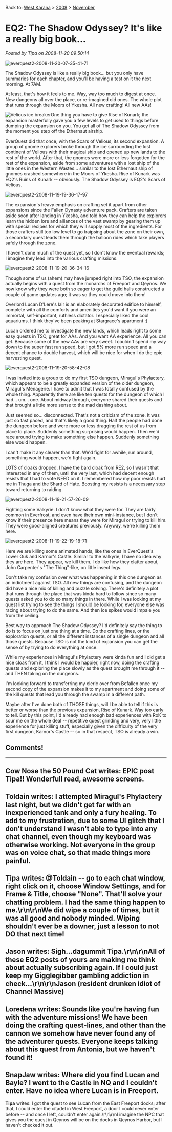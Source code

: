 Back to: [West Karana](/posts/westkarana.md) > [2008](/posts/2008/westkarana.md) > [November](./westkarana.md)
# EQ2: The Shadow Odyssey? It's like a really big book...

*Posted by Tipa on 2008-11-20 09:50:14*

![](../../../uploads/2008/11/everquest2-2008-11-20-07-35-41-71.jpg "everquest2-2008-11-20-07-35-41-71")

The Shadow Odyssey is like a really big book... but you only have summaries for each chapter, and you'll be having a test on it the next morning. At 7AM.

At least, that's how it feels to me. Way, way too much to digest at once. New dungeons all over the place, or re-imagined old ones. The whole plot that runs through the Moors of Ykesha. All new crafting! All new AAs! 

![Velious ice breaker](http://img141.imageshack.us/img141/884/veliousboatvn0.jpg)One thing you have to give Rise of Kunark; the expansion masterfully gave you a few levels to get used to things before dumping the expansion on you. You get all of The Shadow Odyssey from the moment you step off the Ethernaut airship.

EverQuest did that once, with the Scars of Velious, its second expansion. A group of gnome explorers broke through the ice surrounding the lost continent of Velious with their magical ship and opened up new lands to the rest of the world. After that, the gnomes were more or less forgotten for the rest of the expansion, aside from some adventures with a lost ship of the little ones in the Western Wastes... similar to the lost Ethernaut ship of gnomes crashed somewhere in the Moors of Ykesha. Rise of Kunark was EQ2's Ruins of Kunark -- obviously. The Shadow Odyssey is EQ2's Scars of Velious.

![](../../../uploads/2008/11/everquest2-2008-11-19-19-36-17-97.jpg "everquest2-2008-11-19-19-36-17-97")

The expansion's heavy emphasis on crafting set it apart from other expansions since the Fallen Dynasty adventure pack. Crafters are taken aside soon after landing in Ykesha, and told how they can help the explorers learn the hidden lore and alliances of the vast swamp by gearing them up with special recipes for which they will supply most of the ingredients. For those crafters still too low level to go traipsing about the zone on their own, a secondary quest leads them through the balloon rides which take players safely through the zone.

I haven't done much of the quest yet, so I don't know the eventual rewards; I imagine they lead into the various crafting missions.

![](../../../uploads/2008/11/everquest2-2008-11-19-20-36-34-16.jpg "everquest2-2008-11-19-20-36-34-16")

Though some of us (ahem) may have jumped right into TSO, the expansion actually begins with a quest from the monarchs of Freeport and Qeynos. We now know why they were both so eager to get the guild halls constructed a couple of game updates ago; it was so they could move into them!

Overlord Lucan D'Lere's lair is an elaborately decorated edifice to himself, complete with all the comforts and amenities you'd want if you were an immortal, self-important, ruthless dictator. I especially liked the cool aquariums. I think they've been peaking at Stargrace's apartment :)

Lucan ordered me to investigate the new lands, which leads right to some easy quests in TSO, great for AAs. And you want AA experience. All you can get. Because some of the new AAs are very sweet. I couldn't spend my way down to the super fast run speed, but I got 5% more run speed and a decent chance to double harvest, which will be nice for when I do the epic harvesting quest.

![](../../../uploads/2008/11/everquest2-2008-11-19-20-58-42-08.jpg "everquest2-2008-11-19-20-58-42-08")

I was invited into a group to do my first TSO dungeon, Miragul's Phylactery, which appears to be a greatly expanded version of the older dungeon, Miragul's Menagerie. I have to admit that I was totally confused by the whole thing. Apparently there are like ten quests for the dungeon of which I had... um... one. About midway through, everyone shared their quests and that brought a little more sense to the mad dashing about. 

Just seemed so... disconnected. That's not a criticism of the zone. It was just so fast paced, and that's likely a good thing. Half the people had done the dungeon before and were more or less dragging the rest of us from place to place. Suddenly something surprising would happen. Then we'd race around trying to make something else happen. Suddenly something else would happen.

I can't make it any clearer than that. We'd fight for awhile, run around, something would happen, we'd fight again.

LOTS of cloaks dropped. I have the bard cloak from RE2, so I wasn't that interested in any of them, until the very last, which had decent enough resists that I had to vote NEED on it. I remembered how my poor resists hurt me in Thuga and the Shard of Hate. Boosting my resists is a necessary step toward returning to raiding.

![](../../../uploads/2008/11/everquest2-2008-11-19-21-57-26-09.jpg "everquest2-2008-11-19-21-57-26-09")

Fighting some Valkyrie. I don't know what they were for. They are fairly common in Everfrost, and even have their own mini-instance, but I don't know if their presence here means they were for Miragul or trying to kill him. They were good-aligned creatures previously. Anyway, we're killing them here.

![](../../../uploads/2008/11/everquest2-2008-11-19-22-19-18-71.jpg "everquest2-2008-11-19-22-19-18-71")

Here we are killing some animated hands, like the ones in EverQuest's Lower Guk and Karnor's Castle. Similar to the Valkyrie, I have no idea why they are here. They appear, we kill them. I do like how they clatter about, John Carpenter's "The Thing"-like, on little insect legs.

Don't take my confusion over what was happening in this one dungeon as an indictment against TSO. All new things are confusing, and the dungeon did have a nice mix of killing and puzzle solving. There's definitely a plot that runs through the place that was kinda hard to follow since so many quests asked you to do so many things in there. While I was looking at my quest list trying to see the things I should be looking for, everyone else was racing about trying to do the same. And then ice spikes would impale you from the ceiling.

Best way to approach The Shadow Odyssey? I'd definitely say the thing to do is to focus on just one thing at a time. Do the crafting lines, or the exploration quests, or all the different instances of a single dungeon and all those quests. Because TSO is not the kind of expansion you can get the sense of by trying to do everything at once.

While my experiences in Miragul's Phylactery were kinda fun and I did get a nice cloak from it, I think I would be happier, right now, doing the crafting quests and exploring the place slowly as the quest brought me through it -- and THEN taking on the dungeons.

I'm looking forward to transferring my cleric over from Befallen once my second copy of the expansion makes it to my apartment and doing some of the kill quests that lead you through the swamp in a different path.

Maybe after I've done both of THOSE things, will I be able to tell if this is better or worse than the previous expansion, Rise of Kunark. Way too early to tell. But by this point, I'd already had enough bad experiences with RoK to sour me on the whole deal -- repetitive quest grinding and very, very little experience for just killing stuff, especially given the difficulty of the very first dungeon, Karnor's Castle -- so in that respect, TSO is already a win.

## Comments!
---
**Cow Nose the 50 Pound Cat** writes: EPIC post Tipa!!  Wonderfull read, awesome screens.
---
**Toldain** writes: I attempted Miragul's Phylactery last night, but we didn't get far with an inexperienced tank and only a fury healing.    To add to my frustration, due to some UI glitch that I don't understand I wasn't able to type into any chat channel, even though my keyboard was otherwise working.   Not everyone in the group was on voice chat, so that made things more painful.
---
**Tipa** writes: @Toldain -- go to each chat window, right click on it, choose Window Settings, and for Frame & Title, choose "None". That'll solve your chatting problem. I had the same thing happen to me.\r\n\r\nWe did wipe a couple of times, but it was all good and nobody minded. Wiping shouldn't ever be a downer, just a lesson to not DO that next time!
---
**Jason** writes: Sigh...dagummit Tipa.\r\n\r\nAll of these EQ2 posts of yours are making me think about actually subscribing again.  If I could just keep my Gigglegibber gambling addiction in check...\r\n\r\nJason (resident drunken idiot of Channel Massive)
---
**Loredena** writes: Sounds like you're having fun with the adventure missions!  We have been doing the crafting quest-lines, and other than the cannon we somehow have never found any of the adventurer quests.   Everyone keeps talking about this quest from Antonia, but we haven't found it!
---
**SnapJaw** writes: Where did you find Lucan and Bayle? I went to the Castle in NQ and I couldn't enter. Have no idea where Lucan is in Freeport.
---
**Tipa** writes: I got the quest to see Lucan from the East Freeport docks; after that, I could enter the citadel in West Freeport, a door I could never enter before -- and once I left, couldn't enter again.\r\n\r\nI imagine the NPC that gives you the quest in Qeynos will be on the docks in Qeynos Harbor, but I haven't checked it out.
